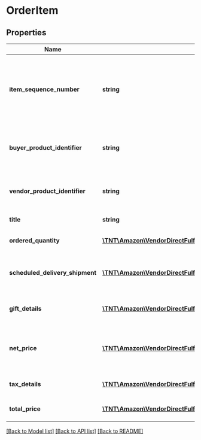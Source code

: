 # OrderItem

## Properties
Name | Type | Description | Notes
------------ | ------------- | ------------- | -------------
**item_sequence_number** | **string** | Numbering of the item on the purchase order. The first item will be 1, the second 2, and so on. | 
**buyer_product_identifier** | **string** | Buyer&#39;s standard identification number (ASIN) of an item. | [optional] 
**vendor_product_identifier** | **string** | The vendor selected product identification of the item. | [optional] 
**title** | **string** | Title for the item. | [optional] 
**ordered_quantity** | [**\TNT\Amazon\VendorDirectFulfillmentOrders\V20211228\Model\ItemQuantity**](ItemQuantity.md) | Item quantity ordered. | 
**scheduled_delivery_shipment** | [**\TNT\Amazon\VendorDirectFulfillmentOrders\V20211228\Model\ScheduledDeliveryShipment**](ScheduledDeliveryShipment.md) | Details for the scheduled delivery shipment. | [optional] 
**gift_details** | [**\TNT\Amazon\VendorDirectFulfillmentOrders\V20211228\Model\GiftDetails**](GiftDetails.md) | Gift message and wrapId details. | [optional] 
**net_price** | [**\TNT\Amazon\VendorDirectFulfillmentOrders\V20211228\Model\Money**](Money.md) | Net price (before tax) to vendor with currency details. | 
**tax_details** | [**\TNT\Amazon\VendorDirectFulfillmentOrders\V20211228\Model\TaxItemDetails**](TaxItemDetails.md) | Total tax details for the line item. | [optional] 
**total_price** | [**\TNT\Amazon\VendorDirectFulfillmentOrders\V20211228\Model\Money**](Money.md) | The price to Amazon each (cost). | [optional] 

[[Back to Model list]](../README.md#documentation-for-models) [[Back to API list]](../README.md#documentation-for-api-endpoints) [[Back to README]](../README.md)


